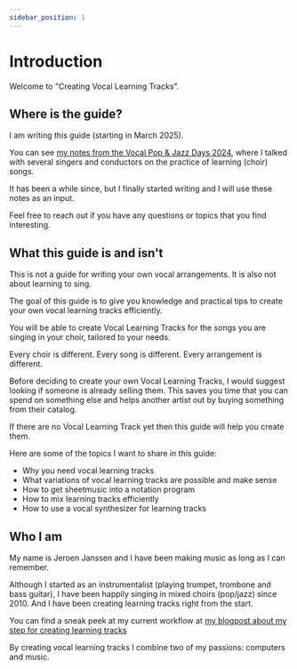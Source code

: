 ```yaml
---
sidebar_position: 1
---
```


# Introduction

Welcome to "Creating Vocal Learning Tracks".

## Where is the guide?

I am writing this guide (starting in March 2025).

You can see [my notes from the Vocal Pop & Jazz Days 2024](https://github.com/japj/VPJD2024), where I talked with several singers and conductors on the practice of learning (choir) songs.

It has been a while since, but I finally started writing and I will use these notes as an input.

Feel free to reach out if you have any questions or topics that you find interesting.

## What this guide is and isn't

This is not a guide for writing your own vocal arrangements. It is also not about learning to sing.

The goal of this guide is to give you knowledge and practical tips to create your own vocal learning tracks efficiently.

You will be able to create Vocal Learning Tracks for the songs you are singing in your choir, tailored to your needs. 

Every choir is different. Every song is different. Every arrangement is different.

Before deciding to create your own Vocal Learning Tracks, I would suggest looking if someone is already selling them. This saves you time that you can spend on something else and helps another artist out by buying something from their catalog.

If there are no Vocal Learning Track yet then this guide will help you create them.

Here are some of the topics I want to share in this guide:

- Why you need vocal learning tracks
- What variations of vocal learning tracks are possible and make sense
- How to get sheetmusic into a notation program
- How to mix learning tracks efficiently
- How to use a vocal synthesizer for learning tracks

## Who I am

My name is Jeroen Janssen and I have been making music as long as I can remember.

Although I started as an instrumentalist (playing trumpet, trombone and bass guitar), I have been happily singing in mixed choirs (pop/jazz) since 2010. And I have been creating learning tracks right from the start.

You can find a sneak peek at my current workflow at [my blogpost about my step for creating learning tracks](../2025/02/23/my-steps-for-creating-choir-learning-tracks/)

By creating vocal learning tracks I combine two of my passions: computers and music.
